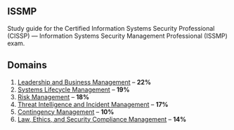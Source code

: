 ## ISSMP
Study guide for the Certified Information Systems Security Professional (CISSP) — Information Systems Security Management Professional (ISSMP) exam.

## Domains
1. [Leadership and Business Management](./domain-1/index.md) &ndash; **22%**
2. [Systems Lifecycle Management](./domain-2/index.md) &ndash; **19%**
3. [Risk Management](./domain-3/index.md) &ndash; **18%**
4. [Threat Intelligence and Incident Management](./domain-4/index.md) &ndash; **17%**
5. [Contingency Management](./domain-5/index.md) &ndash; **10%**
6. [Law, Ethics, and Security Compliance Management](./domain-6/index.md) &ndash; **14%**
